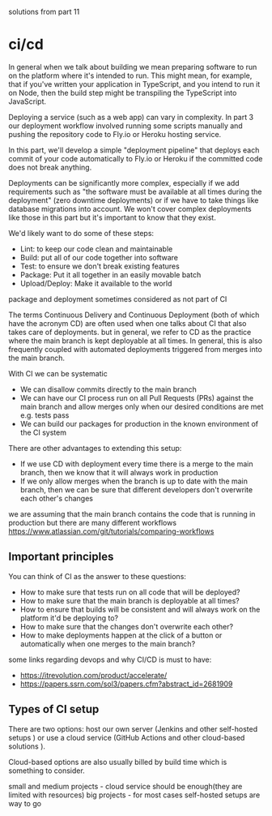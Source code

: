solutions from part 11

# ci/cd

In general when we talk about building we mean preparing software to run on the platform where it's intended to run. This might mean, for example, that if you've written your application in TypeScript, and you intend to run it on Node, then the build step might be transpiling the TypeScript into JavaScript.

Deploying a service (such as a web app) can vary in complexity. In part 3 our deployment workflow involved running some scripts manually and pushing the repository code to Fly.io or Heroku hosting service.

In this part, we'll develop a simple "deployment pipeline" that deploys each commit of your code automatically to Fly.io or Heroku if the committed code does not break anything.

Deployments can be significantly more complex, especially if we add requirements such as "the software must be available at all times during the deployment" (zero downtime deployments) or if we have to take things like database migrations into account. We won't cover complex deployments like those in this part but it's important to know that they exist.


We'd likely want to do some of these steps:

- Lint: to keep our code clean and maintainable
- Build: put all of our code together into software
- Test: to ensure we don't break existing features
- Package: Put it all together in an easily movable batch
- Upload/Deploy: Make it available to the world

package and deployment sometimes considered as not part of CI

The terms Continuous Delivery and Continuous Deployment (both of which have the acronym CD) are often used when one talks about CI that also takes care of deployments. but in general, we refer to CD as the practice where the main branch is kept deployable at all times. In general, this is also frequently coupled with automated deployments triggered from merges into the main branch.


With CI we can be systematic
- We can disallow commits directly to the main branch
- We can have our CI process run on all Pull Requests (PRs) against the main branch and allow merges only when our desired conditions are met e.g. tests pass
- We can build our packages for production in the known environment of the CI system

There are other advantages to extending this setup:

- If we use CD with deployment every time there is a merge to the main branch, then we know that it will always work in production
- If we only allow merges when the branch is up to date with the main branch, then we can be sure that different developers don't overwrite each other's changes

we are assuming that the main branch contains the code that is running in production but there are many different workflows https://www.atlassian.com/git/tutorials/comparing-workflows

## Important principles

You can think of CI as the answer to these questions:

- How to make sure that tests run on all code that will be deployed?
- How to make sure that the main branch is deployable at all times?
- How to ensure that builds will be consistent and will always work on the platform it'd be deploying to?
- How to make sure that the changes don't overwrite each other?
- How to make deployments happen at the click of a button or automatically when one merges to the main branch?

some links regarding devops and why CI/CD is must to have:
- https://itrevolution.com/product/accelerate/ 
- https://papers.ssrn.com/sol3/papers.cfm?abstract_id=2681909

## Types of CI setup

There are two options: host our own server (Jenkins and other self-hosted setups
) or use a cloud service (GitHub Actions and other cloud-based solutions
).

Cloud-based options are also usually billed by build time which is something to consider.

small and medium projects - cloud service should be enough(they are limited with resources)
big projects - for most cases self-hosted setups are way to go

